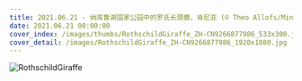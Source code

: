 ```yaml
---
title: 2021.06.21 - 纳库鲁湖国家公园中的罗氏长颈鹿，肯尼亚 (© Theo Allofs/Minden Pictures)
date: 2021.06.21 00:00:00
cover_index: /images/thumbs/RothschildGiraffe_ZH-CN9266877986_533x300.jpg
cover_detail: /images/RothschildGiraffe_ZH-CN9266877986_1920x1080.jpg
---
```


![RothschildGiraffe](/images/RothschildGiraffe_ZH-CN9266877986_1920x1080.jpg)
